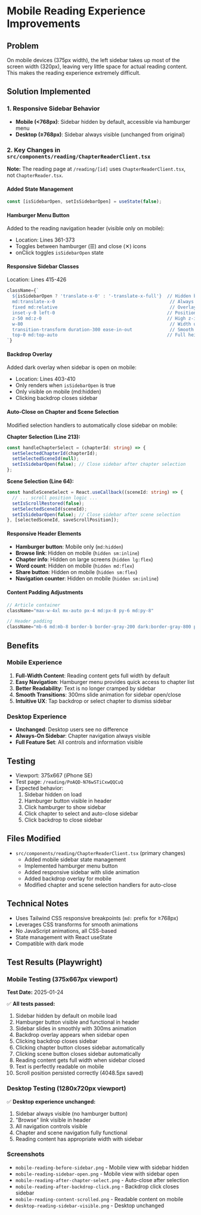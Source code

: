 # Mobile Reading Experience Improvements

## Problem
On mobile devices (375px width), the left sidebar takes up most of the screen width (320px), leaving very little space for actual reading content. This makes the reading experience extremely difficult.

## Solution Implemented

### 1. Responsive Sidebar Behavior
- **Mobile (<768px)**: Sidebar hidden by default, accessible via hamburger menu
- **Desktop (≥768px)**: Sidebar always visible (unchanged from original)

### 2. Key Changes in `src/components/reading/ChapterReaderClient.tsx`

**Note:** The reading page at `/reading/[id]` uses `ChapterReaderClient.tsx`, not `ChapterReader.tsx`.

#### Added State Management
```typescript
const [isSidebarOpen, setIsSidebarOpen] = useState(false);
```

#### Hamburger Menu Button
Added to the reading navigation header (visible only on mobile):
- Location: Lines 361-373
- Toggles between hamburger (☰) and close (✕) icons
- onClick toggles `isSidebarOpen` state

#### Responsive Sidebar Classes
Location: Lines 415-426
```typescript
className={`
  ${isSidebarOpen ? 'translate-x-0' : '-translate-x-full'}  // Hidden by default on mobile
  md:translate-x-0                                           // Always visible on desktop
  fixed md:relative                                          // Overlay on mobile, inline on desktop
  inset-y-0 left-0                                          // Positioning
  z-50 md:z-0                                               // High z-index for overlay
  w-80                                                       // Width unchanged
  transition-transform duration-300 ease-in-out              // Smooth animation
  top-0 md:top-auto                                         // Full height on mobile
`}
```

#### Backdrop Overlay
Added dark overlay when sidebar is open on mobile:
- Location: Lines 403-410
- Only renders when `isSidebarOpen` is true
- Only visible on mobile (md:hidden)
- Clicking backdrop closes sidebar

#### Auto-Close on Chapter and Scene Selection
Modified selection handlers to automatically close sidebar on mobile:

**Chapter Selection (Line 213):**
```typescript
const handleChapterSelect = (chapterId: string) => {
  setSelectedChapterId(chapterId);
  setSelectedSceneId(null);
  setIsSidebarOpen(false); // Close sidebar after chapter selection
};
```

**Scene Selection (Line 64):**
```typescript
const handleSceneSelect = React.useCallback((sceneId: string) => {
  // ... scroll position logic ...
  setIsScrollRestored(false);
  setSelectedSceneId(sceneId);
  setIsSidebarOpen(false); // Close sidebar after scene selection
}, [selectedSceneId, saveScrollPosition]);
```

#### Responsive Header Elements
- **Hamburger button**: Mobile only (`md:hidden`)
- **Browse link**: Hidden on mobile (`hidden sm:inline`)
- **Chapter info**: Hidden on large screens (`hidden lg:flex`)
- **Word count**: Hidden on mobile (`hidden md:flex`)
- **Share button**: Hidden on mobile (`hidden sm:flex`)
- **Navigation counter**: Hidden on mobile (`hidden sm:inline`)

#### Content Padding Adjustments
```typescript
// Article container
className="max-w-4xl mx-auto px-4 md:px-8 py-6 md:py-8"

// Header padding
className="mb-6 md:mb-8 border-b border-gray-200 dark:border-gray-800 pb-4 md:pb-6"
```

## Benefits

### Mobile Experience
1. **Full-Width Content**: Reading content gets full width by default
2. **Easy Navigation**: Hamburger menu provides quick access to chapter list
3. **Better Readability**: Text is no longer cramped by sidebar
4. **Smooth Transitions**: 300ms slide animation for sidebar open/close
5. **Intuitive UX**: Tap backdrop or select chapter to dismiss sidebar

### Desktop Experience
- **Unchanged**: Desktop users see no difference
- **Always-On Sidebar**: Chapter navigation always visible
- **Full Feature Set**: All controls and information visible

## Testing
- Viewport: 375x667 (iPhone SE)
- Test page: `/reading/PoAQD-N76wSTiCxwQQCuQ`
- Expected behavior:
  1. Sidebar hidden on load
  2. Hamburger button visible in header
  3. Click hamburger to show sidebar
  4. Click chapter to select and auto-close sidebar
  5. Click backdrop to close sidebar

## Files Modified
- `src/components/reading/ChapterReaderClient.tsx` (primary changes)
  - Added mobile sidebar state management
  - Implemented hamburger menu button
  - Added responsive sidebar with slide animation
  - Added backdrop overlay for mobile
  - Modified chapter and scene selection handlers for auto-close

## Technical Notes
- Uses Tailwind CSS responsive breakpoints (`md:` prefix for ≥768px)
- Leverages CSS transforms for smooth animations
- No JavaScript animations, all CSS-based
- State management with React useState
- Compatible with dark mode

## Test Results (Playwright)

### Mobile Testing (375x667px viewport)
**Test Date:** 2025-01-24

✅ **All tests passed:**
1. Sidebar hidden by default on mobile load
2. Hamburger button visible and functional in header
3. Sidebar slides in smoothly with 300ms animation
4. Backdrop overlay appears when sidebar open
5. Clicking backdrop closes sidebar
6. Clicking chapter button closes sidebar automatically
7. Clicking scene button closes sidebar automatically
8. Reading content gets full width when sidebar closed
9. Text is perfectly readable on mobile
10. Scroll position persisted correctly (4048.5px saved)

### Desktop Testing (1280x720px viewport)
✅ **Desktop experience unchanged:**
1. Sidebar always visible (no hamburger button)
2. "Browse" link visible in header
3. All navigation controls visible
4. Chapter and scene navigation fully functional
5. Reading content has appropriate width with sidebar

### Screenshots
- `mobile-reading-before-sidebar.png` - Mobile view with sidebar hidden
- `mobile-reading-sidebar-open.png` - Mobile view with sidebar open
- `mobile-reading-after-chapter-select.png` - Auto-close after selection
- `mobile-reading-after-backdrop-click.png` - Backdrop click closes sidebar
- `mobile-reading-content-scrolled.png` - Readable content on mobile
- `desktop-reading-sidebar-visible.png` - Desktop unchanged

